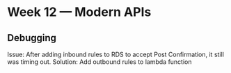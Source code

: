 # Week 12 — Modern APIs


## Debugging

Issue: After adding inbound rules to RDS to accept Post Confirmation, it still was timing out.
Solution: Add outbound rules to lambda function